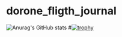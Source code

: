 # dorone_fligth_journal
![Anurag's GitHub stats](https://github-readme-stats.vercel.app/api?username=anuraghazra&show_icons=true&theme=transparent)
#[![trophy](https://github-profile-trophy.vercel.app/?username=ryo-ma)](https://github.com/ryo-ma/github-profile-trophy)
